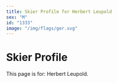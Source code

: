 ```yaml
---
title: Skier Profile for Herbert Leupold
sex: "M"
id: "1333"
image: "/img/flags/ger.svg" 
---
```


# Skier Profile

This page is for: Herbert Leupold.
    
